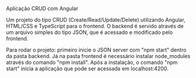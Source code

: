 Aplicação CRUD com Angular

Um projeto do tipo CRUD (Create/Read/Update/Delete) utilizando Angular, HTML/CSS e TypeScript para o frontend.
O backend é servido através de um arquivo simples do tipo JSON, que é acessado e modificado pelo frontend.

Para rodar o projeto: primeiro inicie o JSON server com "npm start" dentro da pasta backend. Já na pasta frontend é necessário instalar node_modules através do comando "npm install". 
Após a instalação, o comando "npm start" inicia a aplicação que pode ser acessada em localhost:4200.
